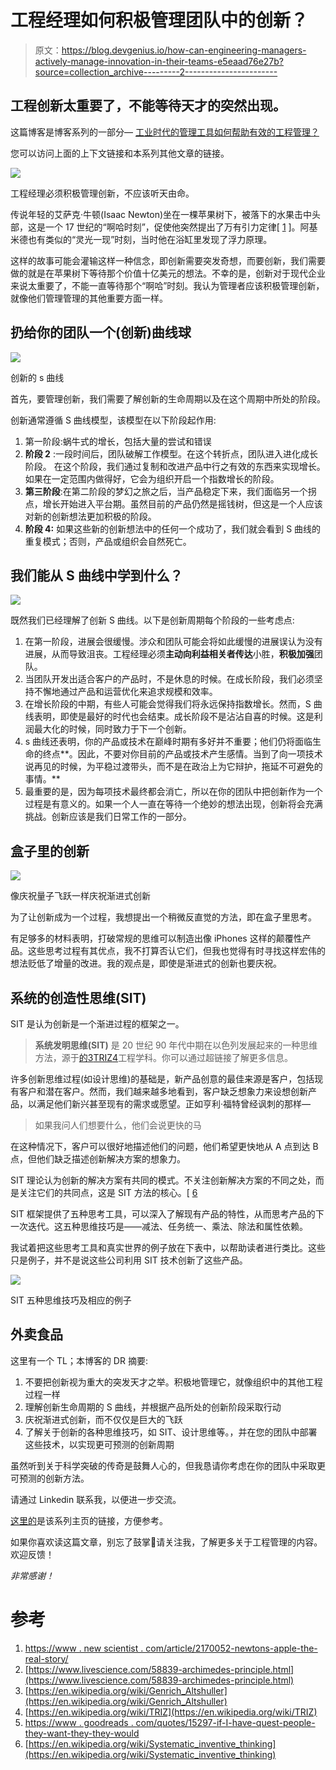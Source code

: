 # 工程经理如何积极管理团队中的创新？

> 原文：<https://blog.devgenius.io/how-can-engineering-managers-actively-manage-innovation-in-their-teams-e5eaad76e27b?source=collection_archive---------2----------------------->

## 工程创新太重要了，不能等待天才的突然出现。

这篇博客是博客系列的一部分— [工业时代的管理工具如何帮助有效的工程管理？](https://medium.com/@meet.aman.gupta/how-can-industrial-era-management-tools-help-in-effective-engineering-management-862104a33d80)

您可以访问上面的上下文链接和本系列其他文章的链接。

![](img/5cb5b29292c6074938339ae3b6e09bab.png)

工程经理必须积极管理创新，不应该听天由命。

传说年轻的艾萨克·牛顿(Isaac Newton)坐在一棵苹果树下，被落下的水果击中头部，这是一个 17 世纪的“啊哈时刻”，促使他突然提出了万有引力定律[ [1](https://www.newscientist.com/article/2170052-newtons-apple-the-real-story/) ]。阿基米德也有类似的“灵光一现”时刻，当时他在浴缸里发现了浮力原理。

这样的故事可能会灌输这样一种信念，即创新需要突发奇想，而要创新，我们需要做的就是在苹果树下等待那个价值十亿美元的想法。不幸的是，创新对于现代企业来说太重要了，不能一直等待那个“啊哈”时刻。我认为管理者应该积极管理创新，就像他们管理管理的其他重要方面一样。

## **扔给你的团队一个(创新)曲线球**

![](img/2e8408a8813cb4902395fc03222f7cac.png)

创新的 s 曲线

首先，要管理创新，我们需要了解创新的生命周期以及在这个周期中所处的阶段。

创新通常遵循 S 曲线模型，该模型在以下阶段起作用:

1.  第一阶段:蜗牛式的增长，包括大量的尝试和错误
2.  **阶段 2** :一段时间后，团队破解工作模型。在这个转折点，团队进入进化成长阶段。
    在这个阶段，我们通过复制和改进产品中行之有效的东西来实现增长。如果在一定范围内做得好，它会为组织开启一个指数增长的阶段。
3.  **第三阶段**:在第二阶段的梦幻之旅之后，当产品稳定下来，我们面临另一个拐点，增长开始进入平台期。虽然目前的产品仍然是摇钱树，但这是一个人应该对新的创新想法更加积极的阶段。
4.  **阶段 4:** 如果这些新的创新想法中的任何一个成功了，我们就会看到 S 曲线的重复模式；否则，产品或组织会自然死亡。

## 我们能从 S 曲线中学到什么？

![](img/2e9e0a01150d4dc92cf2f3bfca1923d2.png)

既然我们已经理解了创新 S 曲线。以下是创新周期每个阶段的一些考虑点:

1.  在第一阶段，进展会很缓慢。涉众和团队可能会将如此缓慢的进展误认为没有进展，从而导致沮丧。工程经理必须**主动向利益相关者传达**小胜，**积极加强**团队。
2.  当团队开发出适合客户的产品时，不是休息的时候。在成长阶段，我们必须坚持不懈地通过产品和运营优化来追求规模和效率。
3.  在增长阶段的中期，有些人可能会觉得我们将永远保持指数增长。然而，S 曲线表明，即使是最好的时代也会结束。成长阶段不是沾沾自喜的时候。这是利润最大化的时候，同时致力于下一个创新。
4.  s 曲线还表明，你的产品或技术在巅峰时期有多好并不重要；他们仍将面临生命的终点**。因此，不要对你目前的产品或技术产生感情。当到了向一项技术说再见的时候，为平稳过渡带头，而不是在政治上为它辩护，拖延不可避免的事情。**
5.  最重要的是，因为每项技术最终都会消亡，所以在你的团队中把创新作为一个过程是有意义的。如果一个人一直在等待一个绝妙的想法出现，创新将会充满挑战。创新应该是我们日常工作的一部分。

## 盒子里的创新

![](img/366a8c4baa149836b341a54b259f4162.png)

像庆祝量子飞跃一样庆祝渐进式创新

为了让创新成为一个过程，我想提出一个稍微反直觉的方法，即在盒子里思考。

有足够多的材料表明，打破常规的思维可以制造出像 iPhones 这样的颠覆性产品。这些思考过程有其优点，我不打算否认它们，但我也觉得有时寻找这样宏伟的想法贬低了增量的改进。我的观点是，即使是渐进式的创新也要庆祝。

## **系统的创造性思维(SIT)**

SIT 是认为创新是一个渐进过程的框架之一。

> **系统发明思维(SIT)** 是 20 世纪 90 年代中期在以色列发展起来的一种思维方法，源于[的](https://en.wikipedia.org/wiki/Genrich_Altshuller)[3](https://en.wikipedia.org/wiki/Genrich_Altshuller)[TRIZ](https://en.wikipedia.org/wiki/TRIZ)[4](https://en.wikipedia.org/wiki/TRIZ)工程学科。你可以通过超链接了解更多信息。

许多创新思维过程(如设计思维)的基础是，新产品创意的最佳来源是客户，包括现有客户和潜在客户。然而，我们越来越多地看到，客户缺乏想象力来设想创新产品，以满足他们新兴甚至现有的需求或愿望。正如亨利·福特曾经讽刺的那样—

> 如果我问人们想要什么，他们会说更快的马

在这种情况下，客户可以很好地描述他们的问题，他们希望更快地从 A 点到达 B 点，但他们缺乏描述创新解决方案的想象力。

SIT 理论认为创新的解决方案有共同的模式。不关注创新解决方案的不同之处，而是关注它们的共同点，这是 SIT 方法的核心。[ [6](https://en.wikipedia.org/wiki/Systematic_inventive_thinking)

SIT 框架提供了五种思考工具，可以深入了解现有产品的特性，从而思考产品的下一次迭代。这五种思维技巧是——减法、任务统一、乘法、除法和属性依赖。

我试着把这些思考工具和真实世界的例子放在下表中，以帮助读者进行类比。这些只是例子，并不是说这些公司利用 SIT 技术创新了这些产品。

![](img/c77e34f2d13c9278faab77051beba310.png)

SIT 五种思维技巧及相应的例子

## 外卖食品

这里有一个 TL；本博客的 DR 摘要:

1.  不要把创新视为重大的突发天才之举。积极地管理它，就像组织中的其他工程过程一样
2.  理解创新生命周期的 S 曲线，并根据产品所处的创新阶段采取行动
3.  庆祝渐进式创新，而不仅仅是巨大的飞跃
4.  了解关于创新的各种思维技巧，如 SIT、设计思维等。，并在您的团队中部署这些技术，以实现更可预测的创新周期

虽然听到关于科学突破的传奇是鼓舞人心的，但我恳请你考虑在你的团队中采取更可预测的创新方法。

请通过 Linkedin 联系我，以便进一步交流。

[这里的](https://medium.com/@meet.aman.gupta/how-can-industrial-era-management-tools-help-in-effective-engineering-management-862104a33d80)是该系列主页的链接，方便参考。

如果你喜欢读这篇文章，别忘了鼓掌👏请关注我，了解更多关于工程管理的内容。欢迎反馈！

*非常感谢！*

# 参考

1.  [https://www . new scientist . com/article/2170052-newtons-apple-the-real-story/](https://www.newscientist.com/article/2170052-newtons-apple-the-real-story/)
2.  [https://www.livescience.com/58839-archimedes-principle.html](https://www.livescience.com/58839-archimedes-principle.html)
3.  [https://en.wikipedia.org/wiki/Genrich_Altshuller](https://en.wikipedia.org/wiki/Genrich_Altshuller)
4.  [https://en.wikipedia.org/wiki/TRIZ](https://en.wikipedia.org/wiki/TRIZ)
5.  [https://www . goodreads . com/quotes/15297-if-I-have-quest-people-they-want-they-they-would](https://www.goodreads.com/quotes/15297-if-i-had-asked-people-what-they-wanted-they-would)
6.  [https://en.wikipedia.org/wiki/Systematic_inventive_thinking](https://en.wikipedia.org/wiki/Systematic_inventive_thinking)